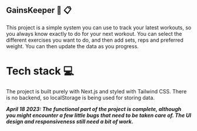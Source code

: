 ## GainsKeeper :muscle: :clipboard:

This project is a simple system you can use to track your latest workouts, so you always know exactly to do for your next workout.
You can select the different exercises you want to do, and then add sets, reps and preferred weight. You can then update the data as you progress.

# Tech stack :computer:
The project is built purely with Next.js and styled with Tailwind CSS. There is no backend, so localStorage is being used for storing data.


***April 18 2023: The functional part of the project is complete, although you might encounter a few little bugs that need to be taken care of. The UI design and responsiveness still need a bit of work.***